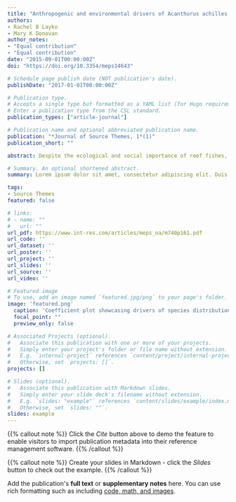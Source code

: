 ```yaml
---
title: "Anthropogenic and environmental drivers of Acanthurus achilles presence in Hawai‘i"
authors:
- Rachel B Layko
- Mary K Donovan
author_notes:
- "Equal contribution"
- "Equal contribution"
date: "2015-09-01T00:00:00Z"
doi: "https://doi.org/10.3354/meps14643"

# Schedule page publish date (NOT publication's date).
publishDate: "2017-01-01T00:00:00Z"

# Publication type.
# Accepts a single type but formatted as a YAML list (for Hugo requirements).
# Enter a publication type from the CSL standard.
publication_types: ["article-journal"]

# Publication name and optional abbreviated publication name.
publication: "*Journal of Source Themes, 1*(1)"
publication_short: ""

abstract: Despite the ecological and social importance of reef fishes, data on their populations, habitat use, and other drivers are often scarce, which creates challenges for effective management. These challenges are particularly acute for rare or at-risk species such as Acanthurus achilles, a reef fish with a documented population decline in recent years in Hawai‘i, USA. We used a data set of in situ fish surveys from across the main Hawaiian Islands combined from multiple survey programs to quantify A. achilles presence and absence and applied generalized linear mixed-effects models to examine the relationships between presence of (1) all individuals, (2) juveniles, and (3) adults with 27 spatially continuous environmental and anthropogenic drivers to understand the main drivers of presence. Using the modeled relationships between presence and all drivers, we predicted the probability of A. achilles presence at a 100 m scale within the 30 m depth contour of the main Hawaiian Islands. Environmental drivers, especially habitat drivers such as depth and rugosity, emerged as significant drivers of A. achilles presence, while anthropogenic drivers like landbased pollution and fishing had fewer significant relationships with A. achilles presence. The predicted probability of presence varied both between islands as well as within islands, with the highest probability of presence around Kaho‘olawe and Hawai‘i and the lowest around O‘ahu. Our modeling approach and high-resolution spatial predictions provide empirical evidence of the importance of environmental drivers in explaining A. achilles presence and identify preferred habitat at relevant scales for fisheries management.

# Summary. An optional shortened abstract.
summary: Lorem ipsum dolor sit amet, consectetur adipiscing elit. Duis posuere tellus ac convallis placerat. Proin tincidunt magna sed ex sollicitudin condimentum.

tags:
- Source Themes
featured: false

# links:
# - name: ""
#   url: ""
url_pdf: https://www.int-res.com/articles/meps_oa/m740p161.pdf
url_code: ''
url_dataset: ''
url_poster: ''
url_project: ''
url_slides: ''
url_source: ''
url_video: ''

# Featured image
# To use, add an image named `featured.jpg/png` to your page's folder. 
image: 'featured.png'
  caption: 'Coefficient plot showcasing drivers of species distribution'
  focal_point: ""
  preview_only: false

# Associated Projects (optional).
#   Associate this publication with one or more of your projects.
#   Simply enter your project's folder or file name without extension.
#   E.g. `internal-project` references `content/project/internal-project/index.md`.
#   Otherwise, set `projects: []`.
projects: []

# Slides (optional).
#   Associate this publication with Markdown slides.
#   Simply enter your slide deck's filename without extension.
#   E.g. `slides: "example"` references `content/slides/example/index.md`.
#   Otherwise, set `slides: ""`.
slides: example
---
```


{{% callout note %}}
Click the *Cite* button above to demo the feature to enable visitors to import publication metadata into their reference management software.
{{% /callout %}}

{{% callout note %}}
Create your slides in Markdown - click the *Slides* button to check out the example.
{{% /callout %}}

Add the publication's **full text** or **supplementary notes** here. You can use rich formatting such as including [code, math, and images](https://docs.hugoblox.com/content/writing-markdown-latex/).
